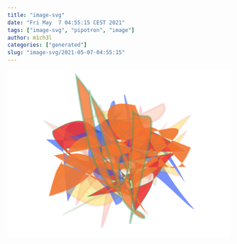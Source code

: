 ```yaml
---
title: "image-svg"
date: "Fri May  7 04:55:15 CEST 2021"
tags: ["image-svg", "pipotron", "image"]
author: m1ch3l
categories: ["generated"]
slug: "image-svg/2021-05-07-04:55:15"
---
```


![](image.svg)
